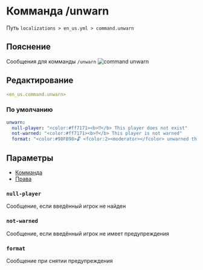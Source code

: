 # Комманда /unwarn
Путь `localizations > en_us.yml > command.unwarn`

## Пояснение
Сообщения для комманды `/unwarn`
![command unwarn](/commandunwarn.png)

## Редактирование
```yaml
<en_us.command.unwarn>
```

### По умолчанию
```yaml
unwarn:
  null-player: "<color:#ff7171><b>⁉</b> This player does not exist"
  not-warned: "<color:#ff7171><b>⁉</b> This player is not warned"
  format: "<color:#98FB98>🔓 <fcolor:2><moderator></fcolor> unwarned the player <fcolor:2><player></fcolor>"
```

## Параметры

- [Комманда](/docs/command/unwarn/)
- [Права](/docs/permission/command/unwarn/)

### `null-player`

Сообщение, если введённый игрок не найден

### `not-warned`

Сообщение, если введённый игрок не имеет предупреждения

### `format`

Сообщение при снятии предупреждения
